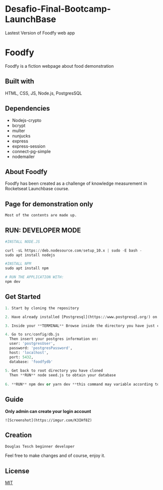 # Desafio-Final-Bootcamp-LaunchBase
Lastest Version of Foodfy web app

# Foodfy

Foodfy is a fiction webpage about food demonstration

## Built with

HTML, CSS, JS, Node.js, PostgresSQL

## Dependencies

- Nodejs-crypto 
- bcrypt 
- multer
- nunjucks
- express
- express-session
- connect-pg-simple
- nodemailer

## About Foodfy

Foodfy has been created as a challenge of knowledge measurement in Rocketseat Launchbase course.

## Page for demonstration only

```python
Most of the contents are made up.
```
## RUN: DEVELOPER MODE

```python
#INSTALL NODE.JS

curl -sL https://deb.nodesource.com/setup_10.x | sudo -E bash -
sudo apt install nodejs

#INSTALL NPM
sudo apt install npm

# RUN THE APPLICATION WITH:
npm dev
```
## Get Started

```python
1. Start by cloning the repository

2. Have already installed [Postgresql](https://www.postgresql.org/) on your machine

3. Inside your **TERMINAL** Browse inside the directory you have just cloned

4. Go to src/config/db.js
  Then insert your postgres information on: 
  user: 'postgresUser',
  password: 'postgresPassword',
  host: 'localhost',
  port: 5432,
  database: 'foodfydb'
  
5. Get back to root directory you have cloned
  Then **RUN** node seed.js to obtain your database
  
6. **RUN** npm dev or yarn dev **this command may variable according to your package manager**
```

## Guide

**Only admin can create your login account** 
```
![Screenshot](https://imgur.com/K3IHf8Z)
```

## Creation
```bash
Douglas Tesch beginner developer
```
Feel free to make changes and of course, enjoy it.

## License
[MIT](https://choosealicense.com/licenses/mit/)
